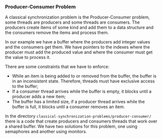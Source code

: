 ### Producer-Consumer Problem

A classical synchronization problem is the Producer-Consumer problem, some threads are producers and some threads are consumers. The producers create items of some kind and add them to a data structure and the consumers remove the items and process them.

In our example we have a buffer where the producers add integer values and the consumers get them. We have pointers to the indexes where the producer must add the produced value and where the consumer must get the value to process it.

There are some constraints that we have to enforce:

- While an item is being added to or removed from the buffer, the buffer is in an inconsistent state. Therefore, threads must have exclusive access to the buffer;
- If a consumer thread arrives while the buffer is empty, it blocks until a producer adds a new item;
- The buffer has a limited size, if a producer thread arrives while the buffer is full, it blocks until a consumer removes an item.

In the directory `classical-synchronization-problems/producer-consumer/` there is a code that create producers and consumers threads that work over a shared buffer. We have two solutions for this problem, one using semaphores and another using monitors.
